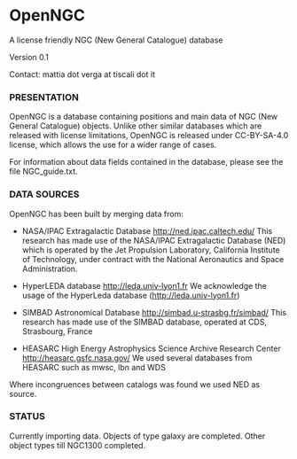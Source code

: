 # OpenNGC
A license friendly NGC (New General Catalogue) database

Version 0.1

Contact: mattia dot verga at tiscali dot it



### PRESENTATION

OpenNGC is a database containing positions and main data of
NGC (New General Catalogue) objects. Unlike other similar databases which
are released with license limitations, OpenNGC is released under
CC-BY-SA-4.0 license, which allows the use for a wider range of cases.

For information about data fields contained in the database, please see
the file NGC_guide.txt.


### DATA SOURCES

OpenNGC has been built by merging data from:

 - NASA/IPAC Extragalactic Database
   http://ned.ipac.caltech.edu/
   This research has made use of the NASA/IPAC Extragalactic Database (NED)
   which is operated by the Jet Propulsion Laboratory,
   California Institute of Technology, under contract with the
   National Aeronautics and Space Administration.

 - HyperLEDA database
   http://leda.univ-lyon1.fr
   We acknowledge the usage of the HyperLeda database (http://leda.univ-lyon1.fr)

 - SIMBAD Astronomical Database
   http://simbad.u-strasbg.fr/simbad/
   This research has made use of the SIMBAD database, operated at CDS, Strasbourg, France

 - HEASARC High Energy Astrophysics Science Archive Research Center
   http://heasarc.gsfc.nasa.gov/
   We used several databases from HEASARC such as mwsc, lbn and WDS

Where incongruences between catalogs was found we used NED as source.


### STATUS
Currently importing data.
Objects of type galaxy are completed.
Other object types till NGC1300 completed.
